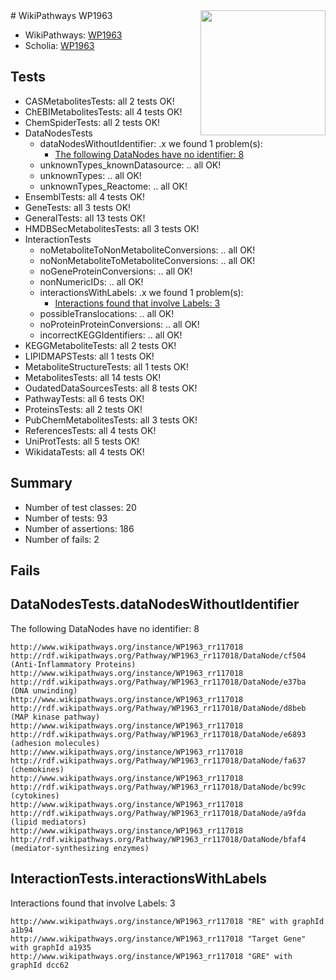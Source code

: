 <img style="float: right; width: 200px" src="https://upload.wikimedia.org/wikipedia/commons/thumb/8/83/Wplogo_with_text_500.png/640px-Wplogo_with_text_500.png" />
# WikiPathways WP1963

* WikiPathways: [WP1963](https://wikipathways.org/pathways/WP1963)
* Scholia: [WP1963](https://scholia.toolforge.org/wikipathways/WP1963)
## Tests
* CASMetabolitesTests: all 2 tests OK!
* ChEBIMetabolitesTests: all 4 tests OK!
* ChemSpiderTests: all 2 tests OK!
* DataNodesTests
    * dataNodesWithoutIdentifier: .x we found 1 problem(s):
        * [The following DataNodes have no identifier: 8](#d2d32fa7)
    * unknownTypes_knownDatasource: .. all OK!
    * unknownTypes: .. all OK!
    * unknownTypes_Reactome: .. all OK!
* EnsemblTests: all 4 tests OK!
* GeneTests: all 3 tests OK!
* GeneralTests: all 13 tests OK!
* HMDBSecMetabolitesTests: all 3 tests OK!
* InteractionTests
    * noMetaboliteToNonMetaboliteConversions: .. all OK!
    * noNonMetaboliteToMetaboliteConversions: .. all OK!
    * noGeneProteinConversions: .. all OK!
    * nonNumericIDs: .. all OK!
    * interactionsWithLabels: .x we found 1 problem(s):
        * [Interactions found that involve Labels: 3](#630d267a)
    * possibleTranslocations: .. all OK!
    * noProteinProteinConversions: .. all OK!
    * incorrectKEGGIdentifiers: .. all OK!
* KEGGMetaboliteTests: all 2 tests OK!
* LIPIDMAPSTests: all 1 tests OK!
* MetaboliteStructureTests: all 1 tests OK!
* MetabolitesTests: all 14 tests OK!
* OudatedDataSourcesTests: all 8 tests OK!
* PathwayTests: all 6 tests OK!
* ProteinsTests: all 2 tests OK!
* PubChemMetabolitesTests: all 3 tests OK!
* ReferencesTests: all 4 tests OK!
* UniProtTests: all 5 tests OK!
* WikidataTests: all 4 tests OK!


## Summary

* Number of test classes: 20
* Number of tests: 93
* Number of assertions: 186
* Number of fails: 2

## Fails

<a name="d2d32fa7" />

## DataNodesTests.dataNodesWithoutIdentifier

The following DataNodes have no identifier: 8
```
http://www.wikipathways.org/instance/WP1963_rr117018 http://rdf.wikipathways.org/Pathway/WP1963_rr117018/DataNode/cf504 (Anti-Inflammatory Proteins)
http://www.wikipathways.org/instance/WP1963_rr117018 http://rdf.wikipathways.org/Pathway/WP1963_rr117018/DataNode/e37ba (DNA unwinding)
http://www.wikipathways.org/instance/WP1963_rr117018 http://rdf.wikipathways.org/Pathway/WP1963_rr117018/DataNode/d8beb (MAP kinase pathway)
http://www.wikipathways.org/instance/WP1963_rr117018 http://rdf.wikipathways.org/Pathway/WP1963_rr117018/DataNode/e6893 (adhesion molecules)
http://www.wikipathways.org/instance/WP1963_rr117018 http://rdf.wikipathways.org/Pathway/WP1963_rr117018/DataNode/fa637 (chemokines)
http://www.wikipathways.org/instance/WP1963_rr117018 http://rdf.wikipathways.org/Pathway/WP1963_rr117018/DataNode/bc99c (cytokines)
http://www.wikipathways.org/instance/WP1963_rr117018 http://rdf.wikipathways.org/Pathway/WP1963_rr117018/DataNode/a9fda (lipid mediators)
http://www.wikipathways.org/instance/WP1963_rr117018 http://rdf.wikipathways.org/Pathway/WP1963_rr117018/DataNode/bfaf4 (mediator-synthesizing enzymes)
```

<a name="630d267a" />

## InteractionTests.interactionsWithLabels

Interactions found that involve Labels: 3
```
http://www.wikipathways.org/instance/WP1963_rr117018 "RE" with graphId a1b94
http://www.wikipathways.org/instance/WP1963_rr117018 "Target Gene" with graphId a1935
http://www.wikipathways.org/instance/WP1963_rr117018 "GRE" with graphId dcc62
```

